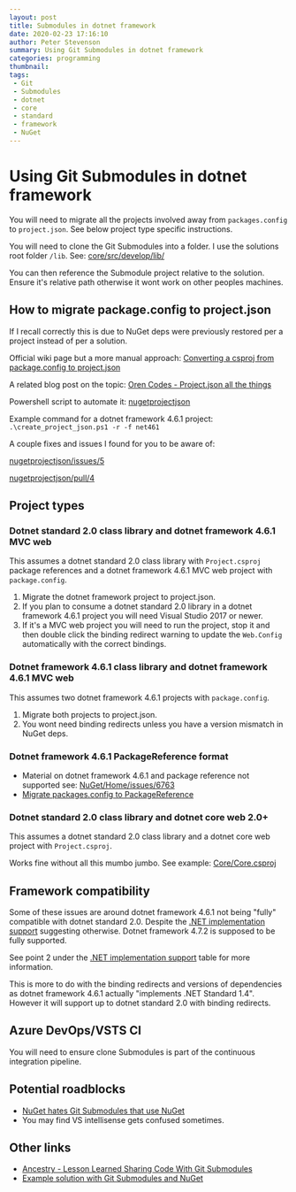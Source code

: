 ```yaml
---
layout: post
title: Submodules in dotnet framework
date: 2020-02-23 17:16:10
author: Peter Stevenson
summary: Using Git Submodules in dotnet framework
categories: programming
thumbnail:
tags:
 - Git
 - Submodules
 - dotnet
 - core
 - standard
 - framework
 - NuGet
---
```


# Using Git Submodules in dotnet framework

You will need to migrate all the projects involved away from `packages.config` to `project.json`. See below project type specific instructions.

You will need to clone the Git Submodules into a folder. I use the solutions root folder `/lib`. See: [core/src/develop/lib/](https://bitbucket.org/2E0PGS/core/src/develop/lib)

You can then reference the Submodule project relative to the solution. Ensure it's relative path otherwise it wont work on other peoples machines.

## How to migrate package.config to project.json

If I recall correctly this is due to NuGet deps were previously restored per a project instead of per a solution.

Official wiki page but a more manual approach: [Converting a csproj from package.config to project.json](https://github.com/NuGet/Home/wiki/Converting-a-csproj-from-package.config-to-project.json)

A related blog post on the topic: [Oren Codes - Project.json all the things](https://oren.codes/2016/02/08/project-json-all-the-things/)

Powershell script to automate it: [nugetprojectjson](https://github.com/wgtmpeters/nugetprojectjson)

Example command for a dotnet framework 4.6.1 project: `.\create_project_json.ps1 -r -f net461`

A couple fixes and issues I found for you to be aware of:

[nugetprojectjson/issues/5](https://github.com/wgtmpeters/nugetprojectjson/issues/5)

[nugetprojectjson/pull/4](https://github.com/wgtmpeters/nugetprojectjson/pull/4)

## Project types

### Dotnet standard 2.0 class library and dotnet framework 4.6.1 MVC web

This assumes a dotnet standard 2.0 class library with `Project.csproj` package references and a dotnet framework 4.6.1 MVC web project with `package.config`.

1. Migrate the dotnet framework project to project.json.
2. If you plan to consume a dotnet standard 2.0 library in a dotnet framework 4.6.1 project you will need Visual Studio 2017 or newer.
3. If it's a MVC web project you will need to run the project, stop it and then double click the binding redirect warning to update the `Web.Config` automatically with the correct bindings.

### Dotnet framework 4.6.1 class library and dotnet framework 4.6.1 MVC web

This assumes two dotnet framework 4.6.1 projects with `package.config`.

1. Migrate both projects to project.json.
2. You wont need binding redirects unless you have a version mismatch in NuGet deps.

### Dotnet framework 4.6.1 PackageReference format

* Material on dotnet framework 4.6.1 and package reference not supported see: [NuGet/Home/issues/6763](https://github.com/NuGet/Home/issues/6763)
* [Migrate packages.config to PackageReference](https://docs.microsoft.com/en-us/nuget/consume-packages/migrate-packages-config-to-package-reference#limitations)

### Dotnet standard 2.0 class library and dotnet core web 2.0+

This assumes a dotnet standard 2.0 class library and a dotnet core web project with `Project.csproj`.

Works fine without all this mumbo jumbo. See example: [Core/Core.csproj](https://bitbucket.org/2E0PGS/core/src/develop/Core/Core.csproj)

## Framework compatibility

Some of these issues are around dotnet framework 4.6.1 not being "fully" compatible with dotnet standard 2.0. Despite the [.NET implementation support](https://docs.microsoft.com/en-us/dotnet/standard/net-standard#net-implementation-support) suggesting otherwise. Dotnet framework 4.7.2 is supposed to be fully supported.

See point 2 under the [.NET implementation support](https://docs.microsoft.com/en-us/dotnet/standard/net-standard#net-implementation-support) table for more information.

This is more to do with the binding redirects and versions of dependencies as dotnet framework 4.6.1 actually "implements .NET Standard 1.4". However it will support up to dotnet standard 2.0 with binding redirects.

## Azure DevOps/VSTS CI

You will need to ensure clone Submodules is part of the continuous integration pipeline.

## Potential roadblocks

* [NuGet hates Git Submodules that use NuGet](https://github.com/NuGet/Home/issues/4124#issuecomment-269487836)
* You may find VS intellisense gets confused sometimes.

## Other links

* [Ancestry - Lesson Learned Sharing Code With Git Submodules](https://blogs.ancestry.com/ancestry/2015/02/26/lesson-learned-sharing-code-with-git-submodule/)
* [Example solution with Git Submodules and NuGet](https://github.com/saturn72/SolutionWithGitSubmodulesAndNuget)
